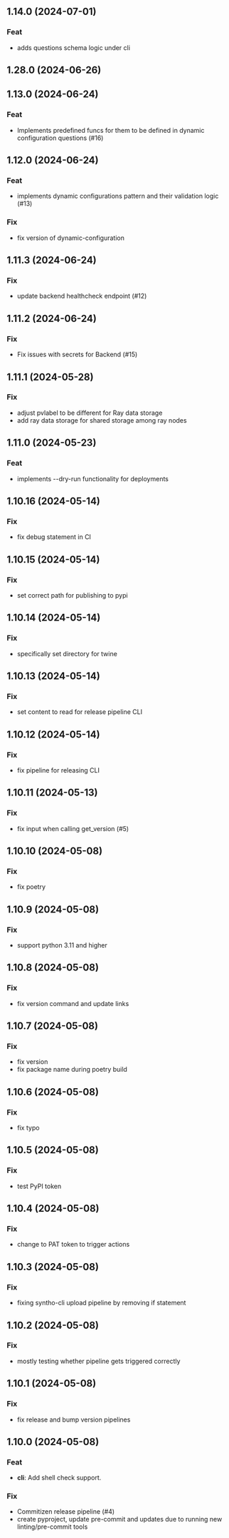 ## 1.14.0 (2024-07-01)

### Feat

- adds questions schema logic under cli

## 1.28.0 (2024-06-26)

## 1.13.0 (2024-06-24)

### Feat

- Implements predefined funcs for them to be defined in dynamic configuration questions (#16)

## 1.12.0 (2024-06-24)

### Feat

- implements dynamic configurations pattern and their validation logic (#13)

### Fix

- fix version of dynamic-configuration

## 1.11.3 (2024-06-24)

### Fix

- update backend healthcheck endpoint (#12)

## 1.11.2 (2024-06-24)

### Fix

- Fix issues with secrets for Backend (#15)

## 1.11.1 (2024-05-28)

### Fix

- adjust pvlabel to be different for Ray data storage
- add ray data storage for shared storage among ray nodes

## 1.11.0 (2024-05-23)

### Feat

- implements --dry-run functionality for deployments

## 1.10.16 (2024-05-14)

### Fix

- fix debug statement in CI

## 1.10.15 (2024-05-14)

### Fix

- set correct path for publishing to pypi

## 1.10.14 (2024-05-14)

### Fix

- specifically set directory for twine

## 1.10.13 (2024-05-14)

### Fix

- set content to read for release pipeline CLI

## 1.10.12 (2024-05-14)

### Fix

- fix pipeline for releasing CLI

## 1.10.11 (2024-05-13)

### Fix

- fix input when calling get_version (#5)

## 1.10.10 (2024-05-08)

### Fix

- fix poetry

## 1.10.9 (2024-05-08)

### Fix

- support python 3.11 and higher

## 1.10.8 (2024-05-08)

### Fix

- fix version command and update links

## 1.10.7 (2024-05-08)

### Fix

- fix version
- fix package name during poetry build

## 1.10.6 (2024-05-08)

### Fix

- fix typo

## 1.10.5 (2024-05-08)

### Fix

- test PyPI token

## 1.10.4 (2024-05-08)

### Fix

- change to PAT token to trigger actions

## 1.10.3 (2024-05-08)

### Fix

- fixing syntho-cli upload pipeline by removing if statement

## 1.10.2 (2024-05-08)

### Fix

- mostly testing whether pipeline gets triggered correctly

## 1.10.1 (2024-05-08)

### Fix

- fix release and bump version pipelines

## 1.10.0 (2024-05-08)

### Feat

- **cli**: Add shell check support.

### Fix

- Commitizen release pipeline (#4)
- create pyproject, update pre-commit and updates due to running new linting/pre-commit tools
